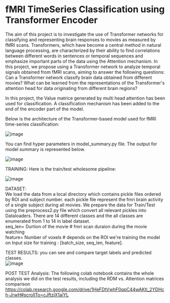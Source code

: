 # fMRI TimeSeries Classification using Transformer Encoder
The aim of this project is to investigate the use of Transformer networks for classifying and representing brain responses to movies as measured by fMRI scans. Transformers, which have become a central method in natural language processing, are characterized by their ability to find correlations between different words in sentences or temporal sequences and emphasize important parts of the data using the Attention mechanism. In this project, we propose using a Transformer network to analyze temporal signals obtained from fMRI scans, aiming to answer the following questions: Can a Transformer network classify brain data obtained from different movies? What can be learned from the representations of the Transformer's attention head for data originating from different brain regions? 
 
In this project, the Value matrice generated by multi head attention has been used for classification. A classification mechanism has been added to the end of the encoder part of the model. 
 
Below is the architecture of the Transformer-based model used for fMRI time-series classification:

![image](https://github.com/user-attachments/assets/892b4f4d-2369-470b-ac49-5851f69aaa96)


You can find hyper parameters in model_summary.py file. 
The output for model summary is represented below. 

![image](https://github.com/user-attachments/assets/31d2d3b3-d5ec-4cac-ab40-9aca10eeb26b)



TRAINING:
Here is the train/test wholesome pipeline:

![image](https://github.com/user-attachments/assets/025f209c-5221-4f68-bc7e-9751494b353f)

  
DATASET:   
We load the data from a local directory which contains pickle files ordered by ROI and subject number. each pickle file represent the fmri brain activity of a single subject during all movies.
We prepare the data for Train/Test using the preprocess2.py file which convert all relevant pickles into Dataloaders.
There are 14 different classes and the all classes are enumerated from 1 to 14 in label dataset.    
seq_len= Durtion of the movie # fmri scan duraion during the movie watching   
feature= Number of voxels # depends on the ROI we're training the model on
Input size for training : [batch_size, seq_len, feature].     


TEST RESULTS: 
you can see and compare target labels and predicted classes.  
![image](https://user-images.githubusercontent.com/6734818/226144528-31dea983-508c-4ee7-818f-c7a29607f242.png)       

POST TEST Analysis:
The following colab notebook contains the whole analysis we did on the test results, including the RDM vs. Attention matrices comparison
https://colab.research.google.com/drive/1HeFDtVwhF0qpC44wAKtl_2YDHch-JrwH#scrollTo=cJftzjX1aiYL



